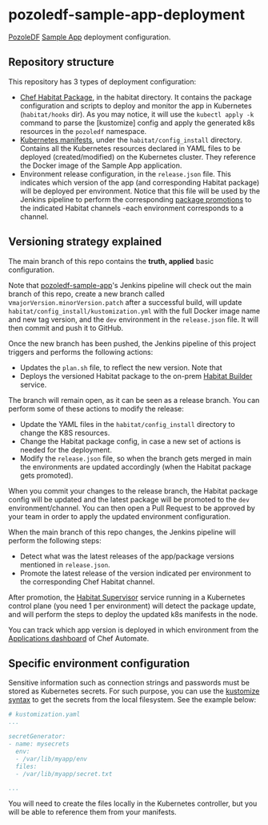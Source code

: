 # pozoledf-sample-app-deployment

[PozoleDF](https://github.com/kuritsu/pozoledf) [Sample App](https://github.com/kuritsu/pozoledf-sample-app) deployment configuration.

## Repository structure

This repository has 3 types of deployment configuration:

- [Chef Habitat Package](https://docs.chef.io/habitat/pkg_build), in the habitat directory. It contains the package configuration and scripts to deploy and monitor the app in Kubernetes (`habitat/hooks` dir). As you may notice, it will use the `kubectl apply -k` command to parse the [kustomize] config and apply the generated k8s resources in the `pozoledf` namespace.
- [Kubernetes manifests](https://kubernetes.io/docs/concepts/cluster-administration/manage-deployment/), under the `habitat/config_install` directory. Contains all the Kubernetes resources declared in YAML files to be deployed (created/modified) on the Kubernetes cluster. They reference the Docker image of the Sample App application.
- Environment release configuration, in the `release.json` file. This indicates which version of the app (and corresponding Habitat package) will be deployed per environment.
Notice that this file will be used by the Jenkins pipeline to perform the corresponding [package promotions](https://docs.chef.io/habitat/pkg_promote/) to the indicated Habitat channels -each environment corresponds to a channel.

## Versioning strategy explained

The main branch of this repo contains the **truth, applied** basic configuration.

Note that [pozoledf-sample-app](https://github.com/kuritsu/pozoledf-sample-app)'s Jenkins pipeline will check out the main branch of this repo, create a new branch called
v`majorVersion.minorVersion.patch` after a successful build, will update `habitat/config_install/kustomization.yml` with the full Docker image name and new tag version, and the `dev` environment in the `release.json` file. It will then commit and push it to GitHub.

Once the new branch has been pushed, the Jenkins pipeline of this project triggers and performs the following actions:
- Updates the `plan.sh` file, to reflect the new version. Note that 
- Deploys the versioned Habitat package to the on-prem [Habitat Builder](https://github.com/habitat-sh/on-prem-builder) service.

The branch will remain open, as it can be seen as a release branch. You can perform some of these actions to modify the release:
- Update the YAML files in the `habitat/config_install` directory to change the K8S resources.
- Change the Habitat package config, in case a new set of actions is needed for the deployment.
- Modify the `release.json` file, so when the branch gets merged in main the environments are updated accordingly (when the Habitat package gets promoted).

When you commit your changes to the release branch, the Habitat package config will be updated and the latest package will be promoted to the `dev` environment/channel. You can then open a Pull Request to be approved by your team in order to apply the updated environment configuration.

When the main branch of this repo changes, the Jenkins pipeline will perform the following steps:
- Detect what was the latest releases of the app/package versions mentioned in `release.json`.
- Promote the latest release of the version indicated per environment to the corresponding Chef Habitat channel.

After promotion, the [Habitat Supervisor](https://docs.chef.io/habitat/sup/) service running in a Kubernetes control plane (you need 1 per environment) will detect the package update, and will perform the steps to deploy the updated k8s manifests in the node.

You can track which app version is deployed in which environment from the [Applications dashboard](https://docs.chef.io/automate/applications_dashboard/) of Chef Automate.

## Specific environment configuration

Sensitive information such as connection strings and passwords must be stored as Kubernetes secrets. For such purpose, you can use the [kustomize syntax](https://github.com/kubernetes-sigs/kustomize/blob/master/examples/secretGeneratorPlugin.md) to get the secrets from the local filesystem. See the example below:

```yaml
# kustomization.yaml
...

secretGenerator:
- name: mysecrets
  env:
  - /var/lib/myapp/env
  files:
  - /var/lib/myapp/secret.txt

...
```
You will need to create the files locally in the Kubernetes controller, but you will be able to reference them from your manifests.
